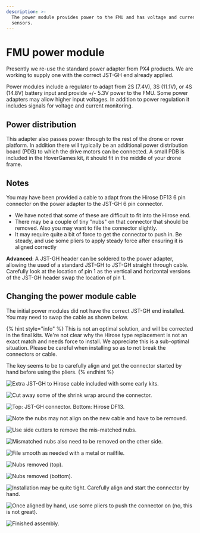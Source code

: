 ```yaml
---
description: >-
  The power module provides power to the FMU and has voltage and current
  sensors.
---
```


# FMU power module

Presently we re-use the standard power adapter from PX4 products. We are working to supply one with the correct JST-GH end already applied.

Power modules include a regulator to adapt from 2S (7.4V), 3S (11.1V), or 4S (14.8V) battery input and provide +/- 5.3V power to the FMU. Some power adapters may allow higher input voltages. In addition to power regulation it includes signals for voltage and current monitoring.

## Power distribution

This adapter also passes power through to the rest of the drone or rover platform. In addition there will typically be an additional power distribution board (PDB) to which the drive motors can be connected. A small PDB is included in the HoverGames kit, it should fit in the middle of your drone frame.

## Notes

You may have been provided a cable to adapt from the Hirose DF13 6 pin connector on the power adapter to the JST-GH 6 pin connector.

* We have noted that some of these are difficult to fit into the Hirose end.
* There may be a couple of tiny "nubs" on that connector that should be removed. Also you may want to file the connector slightly.
* It may require quite a bit of force to get the connector to push in. Be steady, and use some pliers to apply steady force after ensuring it is aligned correctly

**Advanced**: A JST-GH header can be soldered to the power adapter, allowing the used of a standard JST-GH to JST-GH straight through cable. Carefully look at the location of pin 1 as the vertical and horizontal versions of the JST-GH header swap the location of pin 1.

## Changing the power module cable

The initial power modules did not have the correct JST-GH end installed. You may need to swap the cable as shown below.

{% hint style="info" %}
This is not an optimal solution, and will be corrected in the final kits. We're not clear why the Hirose type replacement is not an exact match and needs force to install. We appreciate this is a sub-optimal situation. Please be careful when installing so as to not break the connectors or cable.

The key seems to be to carefully align and get the connector started by hand before using the pliers.
{% endhint %}

![Extra JST-GH to Hirose cable included with some early kits.](../../../.gitbook/assets/img\_20180514\_132829.jpg)

![Cut away some of the shrink wrap around the connector.](../../../.gitbook/assets/img\_20180514\_132859.jpg)

![Top: JST-GH connector. Bottom: Hirose DF13.](../../../.gitbook/assets/img\_20180514\_132936.jpg)

![Note the nubs may not align on the new cable and have to be removed.](../../../.gitbook/assets/img\_20180514\_132956.jpg)

![Use side cutters to remove the mis-matched nubs.](../../../.gitbook/assets/img\_20180514\_133132.jpg)

![Mismatched nubs also need to be removed on the other side.](../../../.gitbook/assets/img\_20180514\_133224.jpg)

![File smooth as needed with a metal or nailfile. ](../../../.gitbook/assets/img\_20180514\_133235.jpg)

![Nubs removed (top).](../../../.gitbook/assets/img\_20180514\_133401.jpg)

![Nubs removed (bottom).](../../../.gitbook/assets/img\_20180514\_133406.jpg)

![Installation may be quite tight. Carefully align and start the connector by hand.](../../../.gitbook/assets/img\_20180514\_133449.jpg)

![Once aligned by hand, use some pliers to push the connector on (no, this is not great).](../../../.gitbook/assets/img\_20180514\_133546.jpg)

![Finished assembly.](../../../.gitbook/assets/img\_20180514\_133622.jpg)
